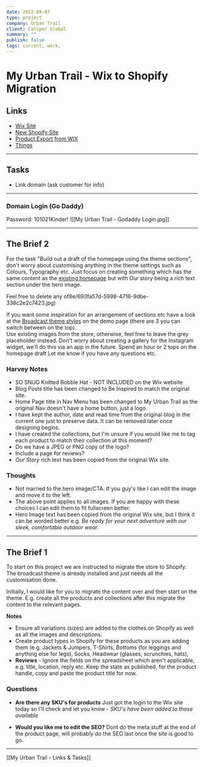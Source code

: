 ```yaml
---
date: 2022-08-07
type: project
company: Urban Trail
client: Caliper Global
summary: ""
publish: false
tags: current, work,
---
```


# My Urban Trail - Wix to Shopify Migration

## Links
-   [Wix Site](https://www.myurbantrail.com/)
-   [New Shopify Site](https://my-urban-trail.myshopify.com/admin/themes)
-   [Product Export from WIX](https://drive.google.com/file/d/17m-hJOKX5tj_hGf4QIcO6ju2N3MldMmk/view?usp=sharing)
-   [Things](things:///show?id=5VDS5CbSmujwhBkHDq9GMG)  

---

## Tasks
-   Link domain (ask customer for info)

---

### Domain Login (Go Daddy)

Password: 101021Kinder!
![[My Urban Trail - Godaddy Login.jpg]]

---

## The Brief 2

For the task "Build out a draft of the homepage using the theme sections", don't worry about customising anything in the theme settings such as Colours, Typography etc. Just focus on creating something which has the same content as the [existing homepage](https://www.myurbantrail.com/) but with Our story being a rich text section under the hero image.

Feel free to delete any of8e/693fa57d-5998-4716-9dbe-338c2e2c7423.jpg)

If you want some inspiration for an arrangement of sections etc have a look at the [Broadcast theme styles](https://themes.shopify.com/themes/broadcast/styles/bold/preview) on the demo page (there are 3 you can switch between on the top).  
Use existing images from the store, otherwise, feel free to leave the grey placeholder instead.
Don't worry about creating a gallery for the Instagram widget, we'll do this via an app in the future.
Spend an hour or 2 tops on the homepage draft
Let me know if you have any questions etc.


### Harvey Notes
-   SO SNUG Knitted Bobble Hat - NOT INCLUDED on the Wix website
-   Blog Posts title has been changed to Be Inspired to match the original site.
-   Home Page title in Nav Menu has been changed to My Urban Trail as the original Nav doesn't have a home button, just a logo.
-   I have kept the author, date and read time from the original blog in the current one just to preserve data. It can be removed later once designing begins.
-   I have created the collections, but I'm unsure if you would like me to tag each product to match their collection at this moment?
-   Do we have a JPEG or PNG copy of the logo?
-   Include a page for reviews?
-   _Our Story_ rich text has been copied from the original Wix site.


### Thoughts
-   Not married to the hero image/CTA. If you guy's like I can edit the image and move it to the left.
-   The above point applies to all images. If you are happy with these choices I can edit them to fit fullscreen better.
-   Hero Image text has been copied from the original Wix site, but I think it can be worded better e.g. _Be ready for your next adventure with our sleek, comfortable outdoor wear._


---

## The Brief 1

To start on this project we are instructed to migrate the store to Shopify. The broadcast theme is already installed and just needs all the customisation done.  
  
Initially, I would like for you to migrate the content over and then start on the theme. E.g. create all the products and collections after this migrate the content to the relevant pages.

**Notes**
-   Ensure all variations (sizes) are added to the clothes on Shopify as well as all the images and descriptions.
-   Create product types in Shopify for these products as you are adding them (e.g. Jackets & Jumpers, T-Shirts, Bottoms (for leggings and anything else for legs), Socks, Headwear (glasses, scrunchies, hats),
-   **Reviews** - Ignore the fields on the spreadsheet which aren't applicable, e.g. title, location, reply etc. Keep the state as published, for the product handle, copy and paste the product title for now.


### Questions
-   **Are there any SKU's for products**
Just got the login to the Wix site today so I'll check and let you know - _SKU's have been added to those available_

-   **Would you like me to edit the SEO?**
Dont do the meta stuff at the end of the product page, will probably do the SEO last once the site is good to go.

---
[[My Urban Trail - Links & Tasks]]